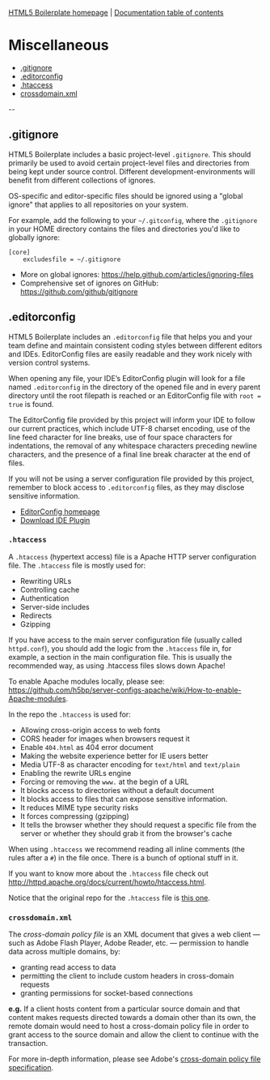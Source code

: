 [HTML5 Boilerplate homepage](http://html5boilerplate.com) | [Documentation
table of contents](TOC.md)

# Miscellaneous

* [.gitignore](#gitignore)
* [.editorconfig](#editorconfig)
* [.htaccess](#htaccess)
* [crossdomain.xml](#crossdomainxml)

--

## .gitignore

HTML5 Boilerplate includes a basic project-level `.gitignore`. This should
primarily be used to avoid certain project-level files and directories from
being kept under source control. Different development-environments will
benefit from different collections of ignores.

OS-specific and editor-specific files should be ignored using a "global
ignore" that applies to all repositories on your system.

For example, add the following to your `~/.gitconfig`, where the `.gitignore`
in your HOME directory contains the files and directories you'd like to
globally ignore:

```gitignore
[core]
    excludesfile = ~/.gitignore
```

* More on global ignores: https://help.github.com/articles/ignoring-files
* Comprehensive set of ignores on GitHub: https://github.com/github/gitignore


## .editorconfig

HTML5 Boilerplate includes an `.editorconfig` file that helps you and your team
define and maintain consistent coding styles between different editors and IDEs.
EditorConfig files are easily readable and they work nicely with version control
systems.

When opening any file, your IDE’s EditorConfig plugin will look for a file named
`.editorconfig` in the directory of the opened file and in every parent
directory until the root filepath is reached or an EditorConfig file with
`root = true` is found.

The EditorConfig file provided by this project will inform your IDE to follow
our current practices, which include UTF-8 charset encoding, use of the line
feed character for line breaks, use of four space characters for indentations,
the removal of any whitespace characters preceding newline characters, and the
presence of a final line break character at the end of files.

If you will not be using a server configuration file provided by this project,
remember to block access to `.editorconfig` files, as they may disclose
sensitive information.

* [EditorConfig homepage](http://editorconfig.org/)
* [Download IDE Plugin](http://editorconfig.org/#download)


### `.htaccess`

A `.htaccess` (hypertext access) file is a Apache HTTP server configuration
file. The `.htaccess` file is mostly used for:

* Rewriting URLs
* Controlling cache
* Authentication
* Server-side includes
* Redirects
* Gzipping

If you have access to the main server configuration file (usually called
`httpd.conf`), you should add the logic from the `.htaccess` file in, for
example, a <Directory> section in the main configuration file. This is usually
the recommended way, as using .htaccess files slows down Apache!

To enable Apache modules locally, please see:
https://github.com/h5bp/server-configs-apache/wiki/How-to-enable-Apache-modules.

In the repo the `.htaccess` is used for:

* Allowing cross-origin access to web fonts
* CORS header for images when browsers request it
* Enable `404.html` as 404 error document
* Making the website experience better for IE users better
* Media UTF-8 as character encoding for `text/html` and `text/plain`
* Enabling the rewrite URLs engine
* Forcing or removing the `www.` at the begin of a URL
* It blocks access to directories without a default document
* It blocks access to files that can expose sensitive information.
* It reduces MIME type security risks
* It forces compressing (gzipping)
* It tells the browser whether they should request a specific file from the
  server or whether they should grab it from the browser's cache

When using `.htaccess` we recommend reading all inline comments (the rules after
a `#`) in the file once. There is a bunch of optional stuff in it.

If you want to know more about the `.htaccess` file check out
http://httpd.apache.org/docs/current/howto/htaccess.html.

Notice that the original repo for the `.htaccess` file is [this
one](https://github.com/h5bp/server-configs-apache/blob/master/src/.htaccess).


### `crossdomain.xml`

The _cross-domain policy file_ is an XML document that gives a web client —
such as Adobe Flash Player, Adobe Reader, etc. — permission to handle data
across multiple domains, by:

 * granting read access to data
 * permitting the client to include custom headers in cross-domain requests
 * granting permissions for socket-based connections

__e.g.__ If a client hosts content from a particular source domain and that
content makes requests directed towards a domain other than its own, the remote
domain would need to host a cross-domain policy file in order to grant access
to the source domain and allow the client to continue with the transaction.

For more in-depth information, please see Adobe's [cross-domain policy file
specification](http://www.adobe.com/devnet/articles/crossdomain_policy_file_spec.html).
